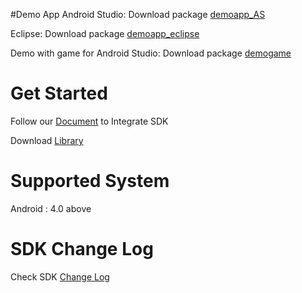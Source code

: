 
#Demo App
Android Studio: Download package [demoapp_AS](demoapp_AS)

Eclipse: Download package [demoapp_eclipse](demoapp_eclipse)

Demo with game for Android Studio: Download package [demogame](demogame)


# Get Started

Follow our [Document](https://boomcollective.zendesk.com/hc/en-us/articles/205571105) to Integrate SDK

Download [Library](AndroidSDK)

# Supported System
Android : 4.0  above

# SDK Change Log
Check SDK [Change Log](CHANGELOG.txt)

